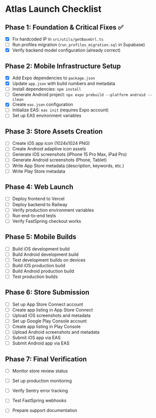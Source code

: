 # Atlas Launch Checklist

## Phase 1: Foundation & Critical Fixes ✅

- [x] Fix hardcoded IP in `src/utils/getBaseUrl.ts`
- [ ] Run profiles migration (`run_profiles_migration.sql` in Supabase)
- [x] Verify backend model configuration (already correct)

## Phase 2: Mobile Infrastructure Setup

- [x] Add Expo dependencies to `package.json`
- [x] Update `app.json` with build numbers and metadata
- [ ] Install dependencies: `npm install`
- [ ] Generate Android project: `npx expo prebuild --platform android --clean`
- [x] Create `eas.json` configuration
- [ ] Initialize EAS: `eas init` (requires Expo account)
- [ ] Set up EAS environment variables

## Phase 3: Store Assets Creation

- [ ] Create iOS app icon (1024x1024 PNG)
- [ ] Create Android adaptive icon assets
- [ ] Generate iOS screenshots (iPhone 15 Pro Max, iPad Pro)
- [ ] Generate Android screenshots (Phone, Tablet)
- [ ] Write App Store metadata (description, keywords, etc.)
- [ ] Write Play Store metadata

## Phase 4: Web Launch

- [ ] Deploy frontend to Vercel
- [ ] Deploy backend to Railway
- [ ] Verify production environment variables
- [ ] Run end-to-end tests
- [ ] Verify FastSpring checkout works

## Phase 5: Mobile Builds

- [ ] Build iOS development build
- [ ] Build Android development build
- [ ] Test development builds on devices
- [ ] Build iOS production build
- [ ] Build Android production build
- [ ] Test production builds

## Phase 6: Store Submission

- [ ] Set up App Store Connect account
- [ ] Create app listing in App Store Connect
- [ ] Upload iOS screenshots and metadata
- [ ] Set up Google Play Console account
- [ ] Create app listing in Play Console
- [ ] Upload Android screenshots and metadata
- [ ] Submit iOS app via EAS
- [ ] Submit Android app via EAS

## Phase 7: Final Verification

- [ ] Monitor store review status
- [ ] Set up production monitoring
- [ ] Verify Sentry error tracking
- [ ] Test FastSpring webhooks
- [ ] Prepare support documentation

